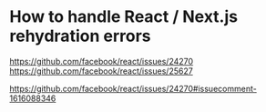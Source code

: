 # How to handle React / Next.js rehydration errors

https://github.com/facebook/react/issues/24270
https://github.com/facebook/react/issues/25627

https://github.com/facebook/react/issues/24270#issuecomment-1616088346 
